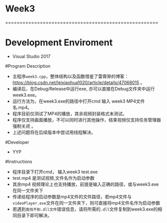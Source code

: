 # Week3
=====================================================
# Development Enviroment
 - Visual Studio 2017

#Program Description
 - 主程序`week3.cpp`，整体结构以及函数借鉴了雷霄骅的博客：https://blog.csdn.net/leixiaohua1020/article/details/47068015 。
 - 编译后，在Debug/Release中运行exe, 亦可以直接在Debug文件夹中运行week3.exe。
 - 运行方法为，在week3.exe的路径中打开cmd 输入 week3 MP4文件名.mp4。
 - 程序目前仅测试了MP4的播放，其余视频封装格式未测试。
 - 程序仅支持画面播放，不可以同时进行其他操作，结束视频仅支持任务管理器强制关闭 。
 - 上述问题将在后续版本中尝试用线程解决。

#Developer
 - YYP

#Instructions
 - 程序目录下打开cmd， 输入week3 test.exe
 - test.mp4 是测试视频,文件名作为启动参数
 - 其余mp4 视频理论上也支持播放，前提是输入正确的路径，或与week3.exe在同一文件夹下
 - 传递给程序的启动参数是mp4文件的文件路径，若mp4文件与`videoPlayer.exe`文件在同一文件夹下，则可直接将mp4文件名作为启动参数  
 - 若遇到`查找不到.dll文件`错误信息，请将所需的`.dll`文件复制到week3.exe的相同目录下即可解决。  
